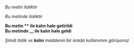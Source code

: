 *Bu metin italiktir* <br/>

_Bu metinde italiktir_

**Bu metin ** ile kalın hale getirildi** <br/>
__Bu metinde __ ile kalın hale geldi__


_Şimdi italik ve **kalın** maddenin bir arada kullanımını görüyoruz_
